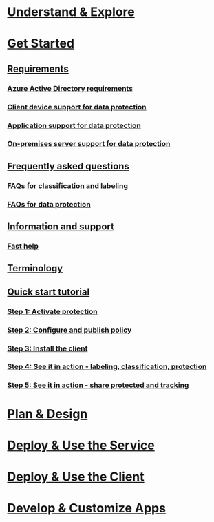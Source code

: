 # [Understand & Explore](/information-protection/understand-explore/what-is-information-protection)
# [Get Started](requirements-azure-rms.md)
## [Requirements](requirements.md)
### [Azure Active Directory requirements](requirements-azure-ad.md)
### [Client device support for data protection](requirements-client-devices.md)
### [Application support for data protection](requirements-applications.md)
### [On-premises server support for data protection](requirements-servers.md)
## [Frequently asked questions](faqs.md)
### [FAQs for classification and labeling](faqs-infoprotect.md)
### [FAQs for data protection](faqs-rms.md)
## [Information and support](information-support.md)
### [Fast help](help-bot.md)
## [Terminology](terminology.md)
## [Quick start tutorial](infoprotect-quick-start-tutorial.md)
### [Step 1: Activate protection](infoprotect-tutorial-step1.md)
### [Step 2: Configure and publish policy](infoprotect-tutorial-step2.md)
### [Step 3: Install the client](infoprotect-tutorial-step3.md)
### [Step 4: See it in action - labeling, classification, protection](infoprotect-tutorial-step4.md)
### [Step 5: See it in action - share protected and tracking](infoprotect-tutorial-step5.md)
# [Plan & Design](/information-protection/plan-design/deployment-roadmap)
# [Deploy & Use the Service](/information-protection/deploy-use/activate-service)
# [Deploy & Use the Client](/information-protection/rms-client/use-client)
# [Develop & Customize Apps](/information-protection/develop/developers-guide)


